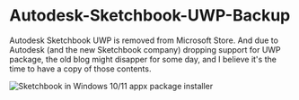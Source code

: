 # Autodesk-Sketchbook-UWP-Backup
Autodesk Sketchbook UWP is removed from Microsoft Store. And due to Autodesk (and the new Sketchbook company) dropping support for UWP package, the old blog might disapper for some day, and I believe it's the time to have a copy of those contents.

![Sketchbook in Windows 10/11 appx package installer](https://user-images.githubusercontent.com/32929636/144452822-b7d62656-5c1b-4123-9680-14f9a4f9fadf.png)
